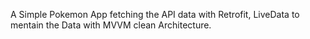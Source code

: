 A Simple Pokemon App fetching the API data with Retrofit, LiveData to mentain the Data with MVVM clean Architecture.
